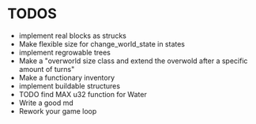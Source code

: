 # TODOS
- implement real blocks as strucks
- Make flexible size for change_world_state in states
- implement regrowable trees
- Make a "overworld size class and extend the overwold after a specific amount of turns"
- Make a functionary inventory
- implement buildable structures
- TODO find MAX u32 function for Water
- Write a good md
- Rework your game loop